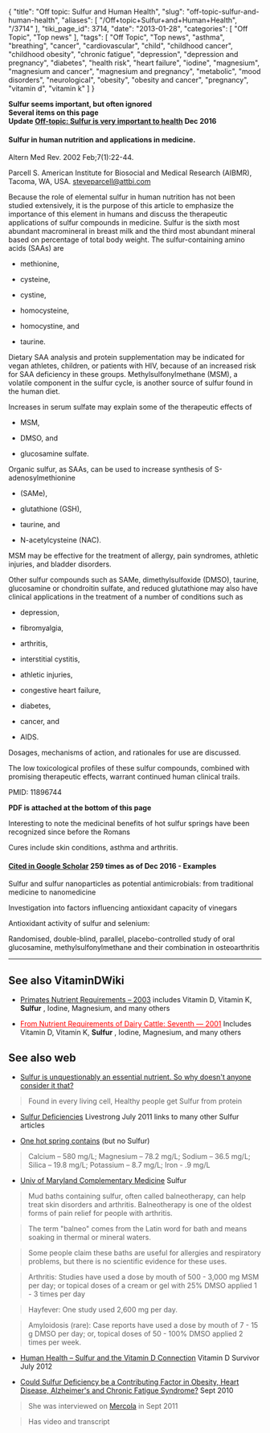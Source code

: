 {
    "title": "Off topic: Sulfur and Human Health",
    "slug": "off-topic-sulfur-and-human-health",
    "aliases": [
        "/Off+topic+Sulfur+and+Human+Health",
        "/3714"
    ],
    "tiki_page_id": 3714,
    "date": "2013-01-28",
    "categories": [
        "Off Topic",
        "Top news"
    ],
    "tags": [
        "Off Topic",
        "Top news",
        "asthma",
        "breathing",
        "cancer",
        "cardiovascular",
        "child",
        "childhood cancer",
        "childhood obesity",
        "chronic fatigue",
        "depression",
        "depression and pregnancy",
        "diabetes",
        "health risk",
        "heart failure",
        "iodine",
        "magnesium",
        "magnesium and cancer",
        "magnesium and pregnancy",
        "metabolic",
        "mood disorders",
        "neurological",
        "obesity",
        "obesity and cancer",
        "pregnancy",
        "vitamin d",
        "vitamin k"
    ]
}


**Sulfur seems important, but often ignored  
Several items on this page  
Update [Off-topic: Sulfur is very important to health](/posts/off-topic-sulfur-is-very-important-to-health) Dec 2016** 

#### Sulfur in human nutrition and applications in medicine.

Altern Med Rev. 2002 Feb;7(1):22-44.

Parcell S. American Institute for Biosocial and Medical Research (AIBMR), Tacoma, WA, USA. steveparcell@attbi.com

Because the role of elemental sulfur in human nutrition has not been studied extensively, it is the purpose of this article to emphasize the importance of this element in humans and discuss the therapeutic applications of sulfur compounds in medicine. Sulfur is the sixth most abundant macromineral in breast milk and the third most abundant mineral based on percentage of total body weight. The sulfur-containing amino acids (SAAs) are 

* methionine, 

* cysteine, 

* cystine, 

* homocysteine, 

* homocystine, and 

* taurine. 

Dietary SAA analysis and protein supplementation may be indicated for vegan athletes, children, or patients with HIV, because of an increased risk for SAA deficiency in these groups. Methylsulfonylmethane (MSM), a volatile component in the sulfur cycle, is another source of sulfur found in the human diet. 

Increases in serum sulfate may explain some of the therapeutic effects of 

* MSM, 

* DMSO, and 

* glucosamine sulfate. 

Organic sulfur, as SAAs, can be used to increase synthesis of S-adenosylmethionine 

* (SAMe), 

* glutathione (GSH), 

* taurine, and 

* N-acetylcysteine (NAC). 

MSM may be effective for the treatment of allergy, pain syndromes, athletic injuries, and bladder disorders. 

Other sulfur compounds such as SAMe, dimethylsulfoxide (DMSO), taurine, glucosamine or chondroitin sulfate, and reduced glutathione may also have clinical applications in the treatment of a number of conditions such as 

* depression, 

* fibromyalgia, 

* arthritis, 

* interstitial cystitis, 

* athletic injuries, 

* congestive heart failure, 

* diabetes, 

* cancer, and 

* AIDS. 

Dosages, mechanisms of action, and rationales for use are discussed. 

The low toxicological profiles of these sulfur compounds, combined with promising therapeutic effects, warrant continued human clinical trails.

PMID:     11896744

 **PDF is attached at the bottom of this page** 

Interesting to note the medicinal benefits of hot sulfur springs have been recognized since before the Romans

Cures include skin conditions, asthma and arthritis.

#### [Cited in Google Scholar](https://scholar.google.com/scholar?cites=17086245640911695925&as_sdt=5,48&sciodt=0,48&hl=en) 259 times as of Dec 2016 - Examples

Sulfur and sulfur nanoparticles as potential antimicrobials: from traditional medicine to nanomedicine

Investigation into factors influencing antioxidant capacity of vinegars

Antioxidant activity of sulfur and selenium: 

Randomised, double-blind, parallel, placebo-controlled study of oral glucosamine, methylsulfonylmethane and their combination in osteoarthritis

---

## See also VitaminDWiki

* [Primates Nutrient Requirements – 2003](/posts/primates-nutrient-requirements-2003) includes Vitamin D, Vitamin K,  **Sulfur** , Iodine, Magnesium, and many others

* <a href="/posts/from-nutrient-requirements-of-dairy-cattle-seventh-2001" style="color: red; text-decoration: underline;" title="This link has an unknown page_id: 2040">From Nutrient Requirements of Dairy Cattle: Seventh — 2001</a> Includes Vitamin D, Vitamin K,  **Sulfur** , Iodine, Magnesium, and many others

## See also web

* [Sulfur is unquestionably an essential nutrient. So why doesn't anyone consider it that?](http://www.naturodoc.com/library/medsmats/msm/sulfur.htm)

> Found in every living cell, Healthy people get Sulfur from protein 

* [Sulfur Deficiencies](http://www.livestrong.com/article/491705-sulfur-deficiencies/) Livestrong July 2011 links to many other Sulfur articles

* [One hot spring contains](http://www.takhinihotsprings.com/thehealingwater.html)  (but no Sulfur)

> Calcium – 580 mg/L; Magnesium – 78.2 mg/L; Sodium – 36.5 mg/L; Silica – 19.8 mg/L; Potassium – 8.7 mg/L; Iron - .9 mg/L  

* [Univ of Maryland Complementary Medicine](http://www.umm.edu/altmed/articles/sulfur-000328.htm) Sulfur

> Mud baths containing sulfur, often called balneotherapy, can help treat skin disorders and arthritis. Balneotherapy is one of the oldest forms of pain relief for people with arthritis. 

> The term "balneo" comes from the Latin word for bath and means soaking in thermal or mineral waters. 

> Some people claim these baths are useful for allergies and respiratory problems, but there is no scientific evidence for these uses.

> Arthritis: Studies have used a dose by mouth of 500 - 3,000 mg MSM per day; or topical doses of a cream or gel with 25% DMSO applied 1 - 3 times per day

> Hayfever: One study used 2,600 mg per day. 

> Amyloidosis (rare): Case reports have used a dose by mouth of 7 - 15 g DMSO per day; or, topical doses of 50 - 100% DMSO applied 2 times per week.

* [Human Health – Sulfur and the Vitamin D Connection](http://pandemicsurvivor.com/2012/07/04/human-health-sulfur-and-the-vitamin-d-connection/) Vitamin D Survivor July 2012

* [Could Sulfur Deficiency be a Contributing Factor in Obesity, Heart Disease, Alzheimer's and Chronic Fatigue Syndrome?](http://people.csail.mit.edu/seneff/sulfur_obesity_alzheimers_muscle_wasting.html) Sept 2010

> She was interviewed on [Mercola](http://articles.mercola.com/sites/articles/archive/2011/09/17/stephanie-seneff-on-sulfur.aspx) in Sept 2011

> Has video and transcript